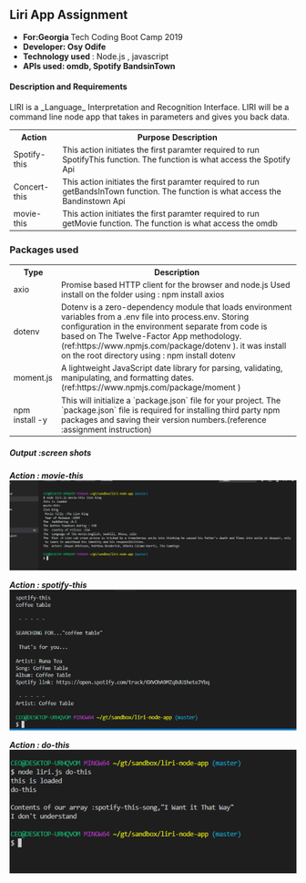 
<h2> Liri App Assignment</h2>

<ul> 
<li> <b>For:Georgia </b>Tech Coding Boot Camp 2019 </li>
<li><b> Developer: Osy Odife</b> </li>
<li><b> Technology used </b>: Node.js , javascript </li>
<li><b>APIs used: omdb, Spotify BandsinTown</b> </li>



</ul>
<h4> Description and Requirements</h4>
LIRI is a _Language_ Interpretation and Recognition Interface. LIRI will be a command line node app that takes in parameters and gives you back data.

<table>
<tr><th>Action </th> <th>Purpose Description </th></tr>
<tr><td>Spotify-this</td><td> This action initiates the first paramter required to run SpotifyThis function. The function is what access the Spotify Api</td></tr>

<tr><td>Concert-this</td><td> This action initiates the first paramter required to run getBandsInTown function. The function is what access the Bandinstown Api</td></tr>

<tr><td>movie-this</td><td> This action initiates the first paramter required to run getMovie function. The function is what access the omdb</td></tr>



</table>

<h3> Packages used</h4>

<table>
<tr><th>Type </th> <th>Description </th></tr>
<tr><td>axio </td><td> Promise based HTTP client for the browser and node.js Used install on the folder using : npm install axios</td></tr>

<tr><td>dotenv</td><td> Dotenv is a zero-dependency module that loads environment variables from a .env file into process.env. Storing configuration in the environment separate from code is based on The Twelve-Factor App methodology.(ref:https://www.npmjs.com/package/dotenv ). it was install on the root directory using : npm install dotenv</td></tr>

<tr><td>moment.js</td><td> A lightweight JavaScript date library for parsing, validating, manipulating, and formatting dates.(ref:https://www.npmjs.com/package/moment )</td></tr>


<tr><td>npm install -y</td><td> This will initialize a `package.json` file for your project. The `package.json` file is required for installing third party npm packages and saving their version numbers.(reference :assignment instruction)</td></tr>




</table>
<h5> Output :screen shots<h5>
<p>Action : movie-this
<br>

<img src="assets/movie-this.png">
</p>

<p>Action : spotify-this
<br>

<img src="assets/spotify_img_01.png">
</p>


<p>Action : do-this
<br>

<img src="assets/do-this.png">
</p>